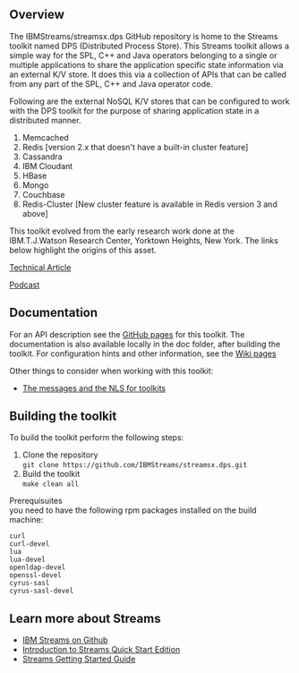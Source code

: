 ## Overview ##

The IBMStreams/streamsx.dps GitHub repository is home to the Streams toolkit named
DPS (Distributed Process Store). This Streams toolkit allows a simple way for the
SPL, C++ and Java operators belonging to a single or multiple applications to share
the application specific state information via an external K/V store. It does this
via a collection of APIs that can be called from any part of the SPL, C++ and Java
operator code.

Following are the external NoSQL K/V stores that can be configured to work with the
DPS toolkit for the purpose of sharing application state in a distributed manner.

<ol>
<li>Memcached</li>
<li>Redis           [version 2.x that doesn't have a built-in cluster feature]</li>
<li>Cassandra</li>
<li>IBM Cloudant</li>
<li>HBase</li>
<li>Mongo</li>
<li>Couchbase</li>
<li>Redis-Cluster   [New cluster feature is available in Redis version 3 and above]</li>
</ol>

This toolkit evolved from the early research work done at the IBM.T.J.Watson Research Center, Yorktown Heights, New York. The links below highlight the origins of this asset.

[Technical Article](https://www.ibm.com/developerworks/library/bd-streamsmemcached/)

[Podcast](http://public.dhe.ibm.com/software/dw/podcast/twodw/twodw20140127.mp3)

## Documentation ##

For an API description see the [GitHub pages](http://ibmstreams.github.io/streamsx.dps) for this toolkit.
The documentation is also available locally in the doc folder, after building the toolkit.
For configuration hints and other information, see the [Wiki pages](https://github.com/IBMStreams/streamsx.dps/wiki)

Other things to consider when working with this toolkit:
* [The messages and the NLS for toolkits](https://github.com/IBMStreams/administration/wiki/Messages-and-National-Language-Support-for-toolkits)

## Building the toolkit ##

To build the toolkit perform the following steps:

1. Clone the repository   
   `git clone https://github.com/IBMStreams/streamsx.dps.git`
2. Build the toolkit   
   `make clean all`

Prerequisuites   
you need to have the following rpm packages installed on the build machine:
```
curl
curl-devel
lua
lua-devel
openldap-devel
openssl-devel
cyrus-sasl
cyrus-sasl-devel
```

## Learn more about Streams ##
* [IBM Streams on Github](http://ibmstreams.github.io)
* [Introduction to Streams Quick Start Edition](http://ibmstreams.github.io/streamsx.documentation/docs/4.3/qse-intro/)
* [Streams Getting Started Guide](http://ibmstreams.github.io/streamsx.documentation/docs/4.3/qse-getting-started/)

